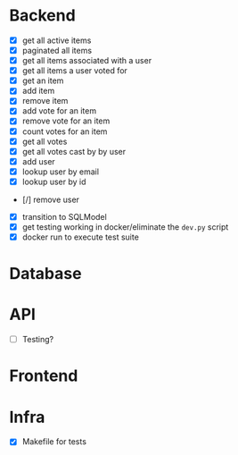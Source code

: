 
# Backend
- [X] get all active items
- [X] paginated all items
- [X] get all items associated with a user
- [X] get all items a user voted for
- [X] get an item
- [X] add item
- [X] remove item 
- [X] add vote for an item
- [X] remove vote for an item
- [X] count votes for an item
- [X] get all votes
- [X] get all votes cast by by user
- [X] add user
- [X] lookup user by email
- [X] lookup user by id
- [/] remove user
- [X] transition to SQLModel
- [X] get testing working in docker/eliminate the `dev.py` script
- [X] docker run to execute test suite

# Database


# API
- [ ] Testing?

# Frontend

# Infra
- [X] Makefile for tests
